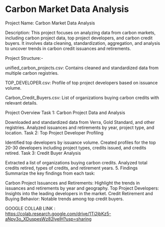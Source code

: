 # Carbon Market Data Analysis
Project Name: Carbon Market Data Analysis

Description: This project focuses on analyzing data from carbon markets, including carbon project data, top project developers, and carbon credit buyers. It involves data cleaning, standardization, aggregation, and analysis to uncover trends in carbon credit issuances and retirements.

Project Structure:-

unified_carbon_projects.csv: Contains cleaned and standardized data from multiple carbon registries.

TOP_DEVELOPER.csv: Profile of top project developers based on issuance volume.

Carbon_Credit_Buyers.csv: List of organizations buying carbon credits with relevant details.

Project Overview
Task 1: Carbon Project Data and Analysis

Downloaded and standardized data from Verra, Gold Standard, and other registries.
Analyzed issuances and retirements by year, project type, and location.
Task 2: Top Project Developer Profiling

Identified top developers by issuance volume.
Created profiles for the top 20-30 developers including project types, credits issued, and credits retired.
Task 3: Credit Buyer Analysis

Extracted a list of organizations buying carbon credits.
Analyzed total credits retired, types of credits, and retirement years.
5. Findings
Summarize the key findings from each task:

Carbon Project Issuances and Retirements: Highlight the trends in issuances and retirements by year and geography.
Top Project Developers: Insights into the leading developers in the market.
Credit Retirement and Buying Behavior: Notable trends among top credit buyers.

GOOGLE COLLAB LINK : https://colab.research.google.com/drive/1Ti2jbKz5-aNpy3o_XDuspesWz82lyelH?usp=sharing
